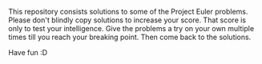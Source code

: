 This repository consists solutions to some of the Project Euler problems. Please don't blindly copy solutions to increase your score. That score is only to test your intelligence. Give the problems a try on your own multiple times till you reach your breaking point. Then come back to the solutions.

Have fun :D
